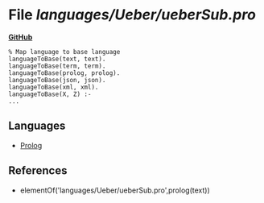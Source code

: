 # File _languages/Ueber/ueberSub.pro_
**[GitHub](https://github.com/softlang/yas/blob/master/languages/Ueber/ueberSub.pro)**
```
% Map language to base language
languageToBase(text, text).
languageToBase(term, term).
languageToBase(prolog, prolog).
languageToBase(json, json).
languageToBase(xml, xml).
languageToBase(X, Z) :-
...
```

## Languages
* [Prolog](../languages/Prolog.md)

## References
* elementOf('languages/Ueber/ueberSub.pro',prolog(text))

